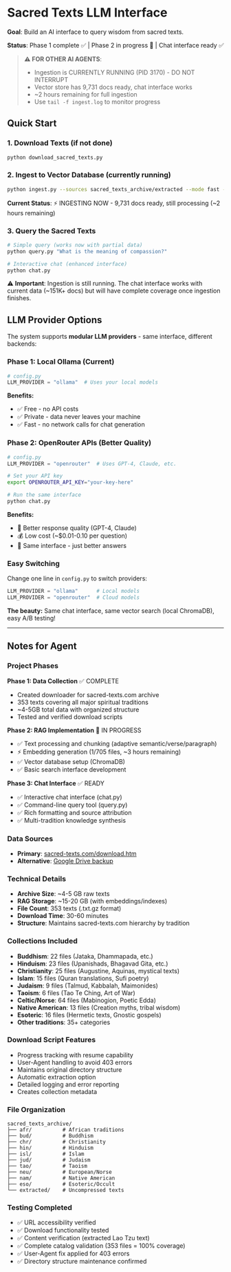 # Sacred Texts LLM Interface

**Goal**: Build an AI interface to query wisdom from sacred texts.

**Status**: Phase 1 complete ✅ | Phase 2 in progress 🚧 | Chat interface ready ✅

> **⚠️ FOR OTHER AI AGENTS**: 
> - Ingestion is CURRENTLY RUNNING (PID 3170) - DO NOT INTERRUPT
> - Vector store has 9,731 docs ready, chat interface works
> - ~2 hours remaining for full ingestion 
> - Use `tail -f ingest.log` to monitor progress

## Quick Start

### 1. Download Texts (if not done)
```bash
python download_sacred_texts.py
```

### 2. Ingest to Vector Database (currently running)
```bash
python ingest.py --sources sacred_texts_archive/extracted --mode fast --embed-workers 1 --db-batch-size 128
```
**Current Status**: ⚡ INGESTING NOW - 9,731 docs ready, still processing (~2 hours remaining)

### 3. Query the Sacred Texts
```bash
# Simple query (works now with partial data)
python query.py "What is the meaning of compassion?"

# Interactive chat (enhanced interface)
python chat.py
```

⚠️ **Important**: Ingestion is still running. The chat interface works with current data (~151K+ docs) but will have complete coverage once ingestion finishes.

## LLM Provider Options

The system supports **modular LLM providers** - same interface, different backends:

### **Phase 1: Local Ollama (Current)**
```python
# config.py
LLM_PROVIDER = "ollama"  # Uses your local models
```

**Benefits:**
- ✅ Free - no API costs
- ✅ Private - data never leaves your machine  
- ✅ Fast - no network calls for chat generation

### **Phase 2: OpenRouter APIs (Better Quality)**
```python
# config.py  
LLM_PROVIDER = "openrouter"  # Uses GPT-4, Claude, etc.
```

```bash
# Set your API key
export OPENROUTER_API_KEY="your-key-here"

# Run the same interface
python chat.py
```

**Benefits:**
- 🚀 Better response quality (GPT-4, Claude)
- 💰 Low cost (~$0.01-0.10 per question)
- 🔄 Same interface - just better answers

### **Easy Switching**
Change one line in `config.py` to switch providers:
```python
LLM_PROVIDER = "ollama"      # Local models
LLM_PROVIDER = "openrouter"  # Cloud models
```

**The beauty:** Same chat interface, same vector search (local ChromaDB), easy A/B testing!

---

## Notes for Agent

### Project Phases
**Phase 1: Data Collection** ✅ COMPLETE
- Created downloader for sacred-texts.com archive
- 353 texts covering all major spiritual traditions
- ~4-5GB total data with organized structure
- Tested and verified download scripts

**Phase 2: RAG Implementation** 🚧 IN PROGRESS
- ✅ Text processing and chunking (adaptive semantic/verse/paragraph)
- ⚡ Embedding generation (1/705 files, ~3 hours remaining)
- ✅ Vector database setup (ChromaDB)
- ✅ Basic search interface development

**Phase 3: Chat Interface** ✅ READY
- ✅ Interactive chat interface (chat.py) 
- ✅ Command-line query tool (query.py)
- ✅ Rich formatting and source attribution
- ✅ Multi-tradition knowledge synthesis

### Data Sources
- **Primary**: [sacred-texts.com/download.htm](https://sacred-texts.com/download.htm)
- **Alternative**: [Google Drive backup](https://drive.google.com/drive/u/0/folders/1VYTr5l7jARi_Kb_aB0Jjjq2RZF9kacK7)

### Technical Details
- **Archive Size**: ~4-5 GB raw texts
- **RAG Storage**: ~15-20 GB (with embeddings/indexes)
- **File Count**: 353 texts (.txt.gz format)
- **Download Time**: 30-60 minutes
- **Structure**: Maintains sacred-texts.com hierarchy by tradition

### Collections Included
- **Buddhism**: 22 files (Jataka, Dhammapada, etc.)
- **Hinduism**: 23 files (Upanishads, Bhagavad Gita, etc.)
- **Christianity**: 25 files (Augustine, Aquinas, mystical texts)
- **Islam**: 15 files (Quran translations, Sufi poetry)
- **Judaism**: 9 files (Talmud, Kabbalah, Maimonides)
- **Taoism**: 6 files (Tao Te Ching, Art of War)
- **Celtic/Norse**: 64 files (Mabinogion, Poetic Edda)
- **Native American**: 13 files (Creation myths, tribal wisdom)
- **Esoteric**: 16 files (Hermetic texts, Gnostic gospels)
- **Other traditions**: 35+ categories

### Download Script Features
- Progress tracking with resume capability
- User-Agent handling to avoid 403 errors
- Maintains original directory structure
- Automatic extraction option
- Detailed logging and error reporting
- Creates collection metadata

### File Organization
```
sacred_texts_archive/
├── afr/          # African traditions
├── bud/          # Buddhism  
├── chr/          # Christianity
├── hin/          # Hinduism
├── isl/          # Islam
├── jud/          # Judaism
├── tao/          # Taoism
├── neu/          # European/Norse
├── nam/          # Native American
├── eso/          # Esoteric/Occult
└── extracted/    # Uncompressed texts
```

### Testing Completed
- ✅ URL accessibility verified
- ✅ Download functionality tested
- ✅ Content verification (extracted Lao Tzu text)
- ✅ Complete catalog validation (353 files = 100% coverage)
- ✅ User-Agent fix applied for 403 errors
- ✅ Directory structure maintenance confirmed
